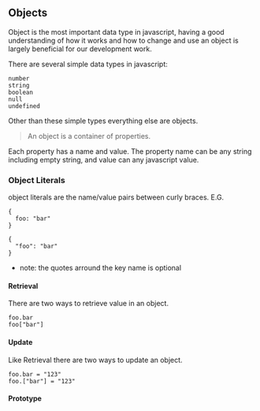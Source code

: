 ## Objects
Object is the most important data type in javascript, having a good
understanding of how it works and how to change and use an object is
largely beneficial for our development work.

There are several simple data types in javascript:
```
number
string
boolean
null
undefined
```

Other than these simple types everything else are objects.

> An object is a container of properties.

Each property has a name and value. The property name can be any string
including empty string, and value can any javascript value.

### Object Literals
object literals are the name/value pairs between curly braces.
E.G.
```
{
  foo: "bar"
}

{
  "foo": "bar"
}
```

* note: the quotes arround the key name is optional

#### Retrieval
There are two ways to retrieve value in an object.
```
foo.bar
foo["bar"]
```

#### Update
Like Retrieval there are two ways to update an object.
```
foo.bar = "123"
foo.["bar"] = "123"
```

#### Prototype

